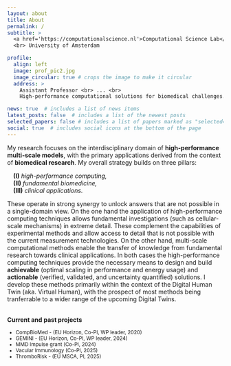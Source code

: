 ```yaml
---
layout: about
title: About
permalink: /
subtitle: >
  <a href='https://computationalscience.nl'>Computational Science Lab</a>
  <br> University of Amsterdam  

profile:
  align: left
  image: prof_pic2.jpg
  image_circular: true # crops the image to make it circular
  address: >
    Assistant Professor <br> ... <br>
    High-performance computational solutions for biomedical challenges.

news: true  # includes a list of news items
latest_posts: false  # includes a list of the newest posts
selected_papers: false # includes a list of papers marked as "selected={true}"
social: true  # includes social icons at the bottom of the page
---
```


 My research focuses on the interdisciplinary domain of **high-performance multi-scale models**, with the primary applications derived from the context of **biomedical research**. My overall strategy builds on three pillars: <br>

&emsp;<b>(I)</b> _high-performance computing,_ <br>
&emsp;<b>(II)</b> _fundamental biomedicine,_ <br>
&emsp;<b>(III)</b> _clinical applications._ <br>

These operate in strong synergy to unlock answers that are not possible in a single-domain view. On the one hand the application of high-performance computing techniques allows fundamental investigations (such as cellular-scale mechanisms) in extreme detail. These complement the capabilities of experimental methods and allow access to detail that is not possible with the current measurement technologies. On the other hand, multi-scale computational methods enable the transfer of knowledge from fundamental research towards clinical applications.
In both cases the high-performance computing techniques provide the necessary means to design and build **achievable** (optimal scaling in performance and energy usage) and **actionable** (verified, validated, and uncertainty quantified) solutions. I develop these methods primarily within the context of the Digital Human Twin (aka. Virtual Human), with the prospect of most methods being tranferrable to a wider range of the upcoming Digital Twins.
<br><br>

**Current and past projects** <br>
<small>
- CompBioMed - (EU Horizon, Co-PI, WP leader, 2020) 
- GEMINI - (EU Horizon, Co-PI, WP leader, 2024)
- MMD Impulse grant (Co-PI, 2024)
- Vacular Immunology (Co-PI, 2025)
- ThromboRisk - (EU MSCA, PI, 2025)
</small>
